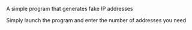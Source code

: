 A simple program that generates fake IP addresses

Simply launch the program and enter the number of addresses you need
